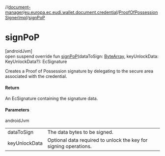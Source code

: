 //[document-manager](../../../index.md)/[eu.europa.ec.eudi.wallet.document.credential](../index.md)/[ProofOfPossessionSignerImpl](index.md)/[signPoP](sign-po-p.md)

# signPoP

[androidJvm]\
open suspend override fun [signPoP](sign-po-p.md)(dataToSign: [ByteArray](https://kotlinlang.org/api/latest/jvm/stdlib/kotlin-stdlib/kotlin/-byte-array/index.html), keyUnlockData: KeyUnlockData?): EcSignature

Creates a Proof of Possession signature by delegating to the secure area associated with the credential.

#### Return

An EcSignature containing the signature data.

#### Parameters

androidJvm

| | |
|---|---|
| dataToSign | The data bytes to be signed. |
| keyUnlockData | Optional data required to unlock the key for signing operations. |
